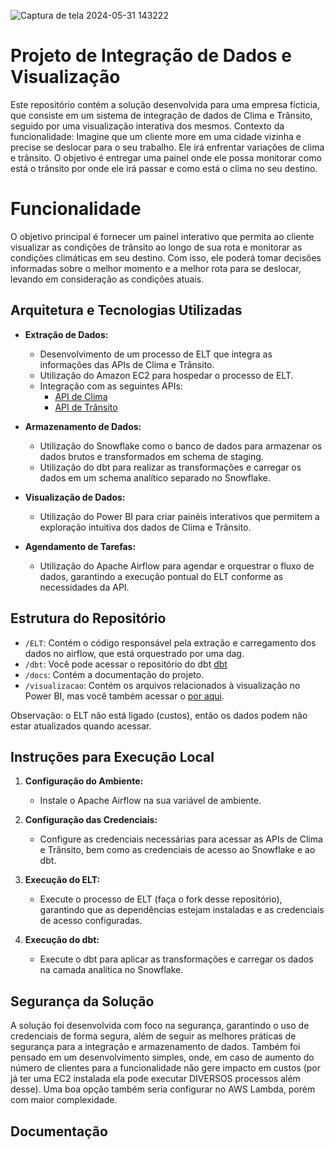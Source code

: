 
![Captura de tela 2024-05-31 143222](https://github.com/JoaoMMoura/escola_dnc/assets/113948697/2b350702-55dd-4a7e-b80e-290fb9806982)

# Projeto de Integração de Dados e Visualização

Este repositório contém a solução desenvolvida para uma empresa fícticia, que consiste em um sistema de integração de dados de Clima e Trânsito, seguido por uma visualização interativa dos mesmos.
Contexto da funcionalidade: Imagine que um cliente more em uma cidade vizinha e precise se deslocar para o seu trabalho. Ele irá enfrentar variações de clima e trânsito. O objetivo é entregar uma painel onde ele possa monitorar como está o trânsito por onde ele irá passar e como está o clima no seu destino.

# Funcionalidade

O objetivo principal é fornecer um painel interativo que permita ao cliente visualizar as condições de trânsito ao longo de sua rota e monitorar as condições climáticas em seu destino. Com isso, ele poderá tomar decisões informadas sobre o melhor momento e a melhor rota para se deslocar, levando em consideração as condições atuais.

## Arquitetura e Tecnologias Utilizadas

- **Extração de Dados:** 
    - Desenvolvimento de um processo de ELT que integra as informações das APIs de Clima e Trânsito.
    - Utilização do Amazon EC2 para hospedar o processo de ELT.
    - Integração com as seguintes APIs:
        - [API de Clima](https://openweathermap.org/api)
        - [API de Trânsito](https://developers.google.com/maps/documentation/directions/overview)

- **Armazenamento de Dados:**
    - Utilização do Snowflake como o banco de dados para armazenar os dados brutos e transformados em schema de staging.
    - Utilização do dbt para realizar as transformações e carregar os dados em um schema analítico separado no Snowflake.

- **Visualização de Dados:**
    - Utilização do Power BI para criar painéis interativos que permitem a exploração intuitiva dos dados de Clima e Trânsito.

- **Agendamento de Tarefas:**
    - Utilização do Apache Airflow para agendar e orquestrar o fluxo de dados, garantindo a execução pontual do ELT conforme as necessidades da API.

## Estrutura do Repositório

- `/ELT`: Contém o código responsável pela extração e carregamento dos dados no airflow, que está orquestrado por uma dag.
- `/dbt`: Você pode acessar o repositório do dbt [dbt](https://github.com/JoaoMMoura/dbt_cloud)
- `/docs`: Contém a documentação do projeto.
- `/visualizacao`: Contém os arquivos relacionados à visualização no Power BI, mas você também acessar o [por aqui](https://app.powerbi.com/view?r=eyJrIjoiNTRlNTYyNmYtMWQxNC00NjU2LWJhZGMtZWFhYjYwYTRhZmUyIiwidCI6IjA2MjE5YTRhLWE4MzUtNDRkNS1hZmFmLTM5MjYzNDNiZmI4OSIsImMiOjh9).

Observação: o ELT não está ligado (custos), então os dados podem não estar atualizados quando acessar.

## Instruções para Execução Local

1. **Configuração do Ambiente:**
    - Instale o Apache Airflow na sua variável de ambiente.

2. **Configuração das Credenciais:**
    - Configure as credenciais necessárias para acessar as APIs de Clima e Trânsito, bem como as credenciais de acesso ao Snowflake e ao dbt.

3. **Execução do ELT:**
    - Execute o processo de ELT (faça o fork desse repositório), garantindo que as dependências estejam instaladas e as credenciais de acesso configuradas.

4. **Execução do dbt:**
    - Execute o dbt para aplicar as transformações e carregar os dados na camada analítica no Snowflake.

## Segurança da Solução

A solução foi desenvolvida com foco na segurança, garantindo o uso de credenciais de forma segura, além de seguir as melhores práticas de segurança para a integração e armazenamento de dados.
Também foi pensado em um desenvolvimento simples, onde, em caso de aumento do número de clientes para a funcionalidade não gere impacto em custos (por já ter uma EC2 instalada ela pode executar DIVERSOS processos além desse).
Uma boa opção também seria configurar no AWS Lambda, porém com maior complexidade.

## Documentação
